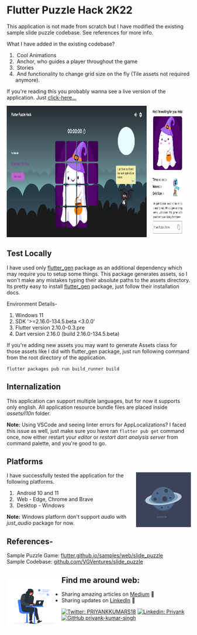 # Flutter Puzzle Hack 2K22

This application is not made from scratch but I have modified the existing sample slide puzzle codebase. See references for more info.

What I have added in the existing codebase?
1. &nbsp;Cool Animations
2. &nbsp;Anchor, who guides a player throughout the game
3. &nbsp;Stories
4. &nbsp;And functionality to change grid size on the fly (Tile assets not required anymore).

If you're reading this you probably wanna see a live version of the application. Just [click-here...](https://slide-puzzle-6ac4a.web.app/)

<img align="left" src="readme/puzzle.png" height="360" width="76%"/>&ensp;<img src="readme/share.png" height="360" width="20%"/><br>

## Test Locally
I have used only [flutter_gen](https://pub.dev/packages/flutter_gen) package as an additional dependency which may require you to setup some things. This package generates assets, so I won't make any mistakes typing their absolute paths to the assets directory. Its pretty easy to install [flutter_gen](https://pub.dev/packages/flutter_gen) package, just follow their installation docs.

Environment Details-
1. Windows 11
2. SDK '>=2.16.0-134.5.beta <3.0.0'
3. Flutter version 2.10.0-0.3.pre
4. Dart version 2.16.0 (build 2.16.0-134.5.beta)

If you're adding new assets you may want to generate Assets class for those assets like I did with flutter_gen package, just run following command from the root directory of the application.
```
flutter packages pub run build_runner build
```

## Internalization
This application can support multiple languages, but for now it supports only english. All application resource bundle files are placed inside *assets/l10n* folder.

**Note:** Using VSCode and seeing linter errors for AppLocalizations? I faced this issue as well, just make sure you have ran <code>flutter pub get</code> command once, now either restart your *editor* or *restart dart analysis server* from command palette, and you're good to go.

## Platforms
<img align="right" src="readme/splash.png" height="150" width="150" style="margi-top: 5px;">
I have successfully tested the application for the following platforms.

1. &nbsp;Android 10 and 11
2. &nbsp;Web - Edge, Chrome and Brave
3. &nbsp;Desktop - Windows

**Note:** Windows platform don't support *audio* with *just_audio* package for now.

## References-
Sample Puzzle Game: [flutter.github.io/samples/web/slide_puzzle](https://flutter.github.io/samples/web/slide_puzzle/) <br>
Sample Codebase: [github.com/VGVentures/slide_puzzle](https://github.com/VGVentures/slide_puzzle)

## Find me around web: <img align="left" src="https://raw.githubusercontent.com/priyank-kumar-singh/priyank-kumar-singh/main/assets/hacker.png" height="150" width="150"/>

- Sharing amazing articles on <a href="https://priyank-kumar-singh.medium.com/">Medium</a> 📰
- Sharing updates on <a href="https://www.linkedin.com/in/priyank-kumar-singh-705/">LinkedIn</a> 💼

[![Twitter: PRIYANKKUMARS18](https://img.shields.io/twitter/follow/PRIYANKKUMARS18?style=social)](https://twitter.com/priyankkumars18)
[![Linkedin: Priyank](https://img.shields.io/badge/-priyank--kumar--singh-blue?style=flat-square&logo=Linkedin&logoColor=white&link=https://www.linkedin.com/in/priyank-kumar-singh-705/)](https://www.linkedin.com/in/priyank-kumar-singh-705/)
[![GitHub priyank-kumar-singh](https://img.shields.io/github/followers/priyank-kumar-singh?label=follow&style=social)](https://github.com/priyank-kumar-singh)
